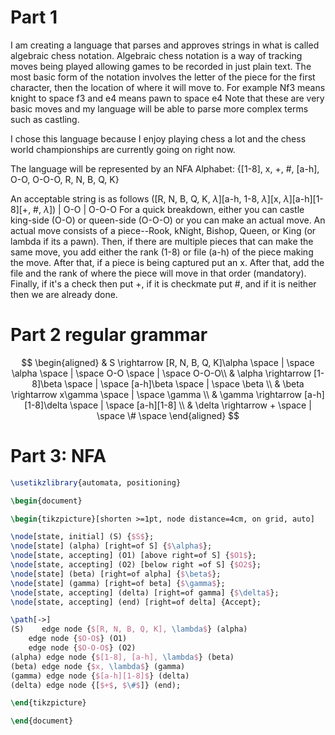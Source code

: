 # Part 1
 I am creating a language that parses and approves strings in what is called algebraic chess notation. Algebraic chess notation is a way of tracking moves being played allowing games to be recorded in just plain text. The most basic form of the notation involves the letter of the piece for the first character, then the location of where it will move to.
 For example Nf3 means knight to space f3 and e4 means pawn to space e4
 Note that these are very basic moves and my language will be able to parse more complex terms such as castling.

 I chose this language because I enjoy playing chess a lot and the chess world championships are currently going on right now.

The language will be represented by an NFA
Alphabet: {\[1-8], x, +, #, \[a-h], O-O, O-O-O, R, N, B, Q, K}

An acceptable string is as follows
(\[R, N, B, Q, K, $\lambda$]\[a-h, 1-8, $\lambda$]\[x, $\lambda$]\[a-h]\[1-8]\[+, #, $\lambda$])  |  O-O  |  O-O-O
For a quick breakdown, either you can castle king-side (O-O) or queen-side (O-O-O) or you can make an actual move. An actual move consists of a piece--Rook, kNight, Bishop, Queen, or King (or lambda if its a pawn). Then, if there are multiple pieces that can make the same move, you add either the rank (1-8) or file (a-h) of the piece making the move. After that, if a piece is being captured put an x. After that, add the file and the rank of where the piece will move in that order (mandatory). Finally, if it's a check then put +, if it is checkmate put #, and if it is neither then we are already done.

# Part 2 regular grammar
$$
\begin{aligned}
& S \rightarrow [R, N, B, Q, K]\alpha \space | \space \alpha \space | \space O-O \space | \space O-O-O\\
& \alpha \rightarrow [1-8]\beta \space | \space [a-h]\beta \space | \space \beta \\
& \beta \rightarrow x\gamma \space | \space \gamma \\
& \gamma \rightarrow [a-h][1-8]\delta \space | \space [a-h][1-8] \\
& \delta \rightarrow + \space | \space \# \space 
\end{aligned}
$$
# Part 3: NFA
```tikz
\usetikzlibrary{automata, positioning}

\begin{document}

\begin{tikzpicture}[shorten >=1pt, node distance=4cm, on grid, auto]

\node[state, initial] (S) {$S$};
\node[state] (alpha) [right=of S] {$\alpha$};
\node[state, accepting] (O1) [above right=of S] {$O1$};
\node[state, accepting] (O2) [below right =of S] {$O2$};
\node[state] (beta) [right=of alpha] {$\beta$};
\node[state] (gamma) [right=of beta] {$\gamma$};
\node[state, accepting] (delta) [right=of gamma] {$\delta$};
\node[state, accepting] (end) [right=of delta] {Accept};

\path[->]
(S)    edge node {$[R, N, B, Q, K], \lambda$} (alpha)
    edge node {$O-O$} (O1)
    edge node {$O-O-O$} (O2)
(alpha) edge node {$[1-8], [a-h], \lambda$} (beta)
(beta) edge node {$x, \lambda$} (gamma)
(gamma) edge node {$[a-h][1-8]$} (delta)
(delta) edge node {[$+$, $\#$]} (end);

\end{tikzpicture}

\end{document}
```


